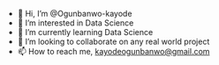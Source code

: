 - 👋 Hi, I’m @Ogunbanwo-kayode
- 👀 I’m interested in Data Science
- 🌱 I’m currently learning Data Science
- 💞️ I’m looking to collaborate on any real world project
- 📫 How to reach me, kayodeogunbanwo@gmail.com

<!---
Ogunbanwo-kayode/Ogunbanwo-kayode is a ✨ special ✨ repository because its `README.md` (this file) appears on your GitHub profile.
You can click the Preview link to take a look at your changes.
--->
